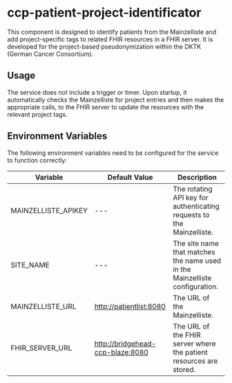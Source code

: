 # ccp-patient-project-identificator

This component is designed to identify patients from the Mainzelliste and add project-specific tags to related FHIR resources in a FHIR server. It is developed for the project-based pseudonymization within the DKTK (German Cancer Consortium).

## Usage

The service does not include a trigger or timer. Upon startup, it automatically checks the Mainzelliste for project entries and then makes the appropriate calls, to the FHIR server to update the resources with the relevant project tags.

## Environment Variables

The following environment variables need to be configured for the service to function correctly:

| Variable | Default Value | Description |
| -------- | ------- | ------- |
| MAINZELLISTE_APIKEY | --- | The rotating API key for authenticating requests to the Mainzelliste. |
| SITE_NAME | --- | The site name that matches the name used in the Mainzelliste configuration. |
| MAINZELLISTE_URL | <http://patientlist:8080> | The URL of the Mainzelliste. |
| FHIR_SERVER_URL | <http://bridgehead-ccp-blaze:8080> | The URL of the FHIR server where the patient resources are stored. |

